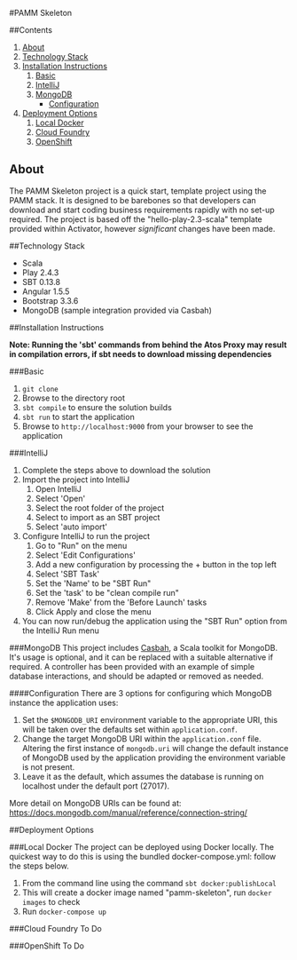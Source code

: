 
#PAMM Skeleton

##Contents
1. [About](#about)
2. [Technology Stack](#technology-stack)
3. [Installation Instructions](#installation-instructions)
   1. [Basic](#basic)
   2. [IntelliJ](#intellij)
   3. [MongoDB](#mongodb)
      * [Configuration](#configuration)
4. [Deployment Options](#deployment-options)
   1. [Local Docker](#local-docker)
   2. [Cloud Foundry](#cloud-foundry)
   3. [OpenShift](#openshift)

## About
The PAMM Skeleton project is a quick start, template project using the PAMM stack. It is designed to be barebones so that developers can download and start coding business requirements rapidly with no set-up required.
The project is based off the "hello-play-2.3-scala" template provided within Activator, however *significant* changes have been made.

##Technology Stack
- Scala
- Play 2.4.3
- SBT 0.13.8
- Angular 1.5.5
- Bootstrap 3.3.6
- MongoDB (sample integration provided via Casbah)

##Installation Instructions

**Note: Running the 'sbt' commands from behind the Atos Proxy may result in compilation errors, if sbt needs to download missing dependencies** 

###Basic
1. `git clone` <repo address>
2. Browse to the directory root
3. `sbt compile` to ensure the solution builds
4. `sbt run` to start the application
5. Browse to `http://localhost:9000` from your browser to see the application

###IntelliJ
1. Complete the steps above to download the solution
2. Import the project into IntelliJ
   1. Open IntelliJ
   2. Select 'Open'
   3. Select the root folder of the project
   4. Select to import as an SBT project
   5. Select 'auto import'
3. Configure IntelliJ to run the project
   1. Go to "Run" on the menu
   2. Select 'Edit Configurations'
   3. Add a new configuration by processing the + button in the top left
   4. Select 'SBT Task'
   5. Set the 'Name' to be "SBT Run"
   6. Set the 'task' to be "clean compile run"
   7. Remove 'Make' from the 'Before Launch' tasks
   8. Click Apply and close the menu
4. You can now run/debug the application using the "SBT Run" option from the IntelliJ Run menu

###MongoDB
This project includes [Casbah](https://github.com/mongodb/casbah), a Scala toolkit for MongoDB. It's usage is optional, and it can be replaced with a suitable alternative if required. A controller has been provided with an example of simple database interactions, and should be adapted or removed as needed.

####Configuration
There are 3 options for configuring which MongoDB instance the application uses:
 1. Set the `$MONGODB_URI` environment variable to the appropriate URI, this will be taken over the defaults set within `application.conf`.
 2. Change the target MongoDB URI within the `application.conf` file. Altering the first instance of `mongodb.uri` will change the default instance of MongoDB used by the application providing the environment variable is not present.
 3. Leave it as the default, which assumes the database is running on localhost under the default port (27017).

More detail on MongoDB URIs can be found at:
https://docs.mongodb.com/manual/reference/connection-string/

##Deployment Options

###Local Docker
The project can be deployed using Docker locally. The quickest way to do this is using the bundled docker-compose.yml: follow the steps below.
 1. From the command line using the command `sbt docker:publishLocal`
 2. This will create a docker image named "pamm-skeleton", run `docker images` to check
 3. Run `docker-compose up`

###Cloud Foundry
To Do

###OpenShift
To Do
